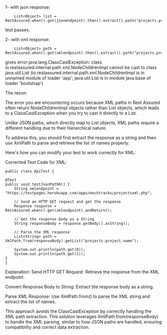 
1- with json response:

        List<Object> list = RestAssured.when().get(jsonendpoint).then().extract().path("projects.project.name");
test passes.

2- with xml response:

        List<Object> path = RestAssured.when().get(xmlendpoint).then().extract().path("projects.project.name");

gives error:java.lang.ClassCastException: class io.restassured.internal.path.xml.NodeChildrenImpl cannot be cast to class java.util.List (io.restassured.internal.path.xml.NodeChildrenImpl is in unnamed module of loader 'app'; java.util.List is in module java.base of loader 'bootstrap')

The reson:


The error you are encountering occurs 
because XML paths in Rest Assured often return NodeChildrenImpl objects rather than List objects, 
which leads to a ClassCastException when you try to cast it directly to a List. 

Unlike JSON paths, which directly map to List objects, XML paths require a different handling due to their hierarchical nature.

To address this, you should first extract the response as a string 
and then use XmlPath to parse and retrieve the list of names properly.

Here's how you can modify your test to work correctly for XML:

Corrected Test Code for XML:



    public class ApiTest {

    @Test
    public void testJsonPath6() {
        String xmlendpoint = "https://testpages.herokuapp.com/apps/mocktracks/projectsxml.php";

        // Send an HTTP GET request and get the response
        Response response = RestAssured.when().get(xmlendpoint).andReturn();

        // Get the response body as a String
        String responseBody = response.getBody().asString();

        // Parse the XML response
        List<String> path = XmlPath.from(responseBody).getList("projects.project.name");
        
        System.out.println(path.get(0));
        System.out.println(path.get(1));
    }
    }

Explanation:
Send HTTP GET Request: Retrieve the response from the XML endpoint.

Convert Response Body to String: Extract the response body as a string.

Parse XML Response: Use XmlPath.from() to parse the XML string and extract the list of names.

This approach avoids the ClassCastException by correctly handling the XML path extraction. 
This solution leverages XmlPath.from(responseBody) to handle the XML parsing, 
similar to how JSON paths are handled, ensuring compatibility and correct data extraction.